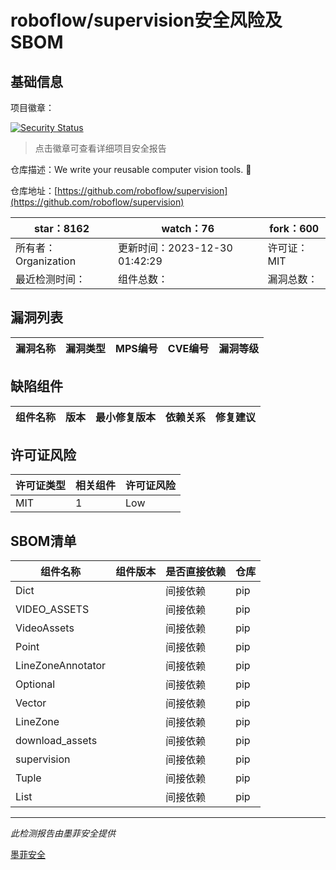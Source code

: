 # roboflow/supervision安全风险及SBOM

## 基础信息

项目徽章：

[![Security Status](https://www.murphysec.com/platform3/v31/badge/1740803790569721856.svg)](https://www.murphysec.com/console/report/1691876305259089920/1740803790569721856)

> 点击徽章可查看详细项目安全报告

仓库描述：We write your reusable computer vision tools. 💜

仓库地址：[https://github.com/roboflow/supervision](https://github.com/roboflow/supervision)

| star：8162 | watch：76 | fork：600 |
| ----------- | -------------- | ------------ |
| 所有者：Organization | 更新时间：2023-12-30 01:42:29 | 许可证：MIT |
| 最近检测时间： | 组件总数： | 漏洞总数： |




## 漏洞列表

| 漏洞名称 | 漏洞类型 | MPS编号 | CVE编号 | 漏洞等级 |
| ------- | ------ | ------- | ------ | ----- |





## 缺陷组件

| 组件名称 | 版本 | 最小修复版本 | 依赖关系 | 修复建议 |
| -------- | ---- | ------------ | -------- | -------- |





## 许可证风险

| 许可证类型 | 相关组件 | 许可证风险 |
| ---------- | -------- | ---------- |
|MIT|1|Low|




## SBOM清单

| 组件名称 | 组件版本 | 是否直接依赖 | 仓库 |
| -------- | -------- | ------------ | ---- |
|Dict||间接依赖|pip|
|VIDEO_ASSETS||间接依赖|pip|
|VideoAssets||间接依赖|pip|
|Point||间接依赖|pip|
|LineZoneAnnotator||间接依赖|pip|
|Optional||间接依赖|pip|
|Vector||间接依赖|pip|
|LineZone||间接依赖|pip|
|download_assets||间接依赖|pip|
|supervision||间接依赖|pip|
|Tuple||间接依赖|pip|
|List||间接依赖|pip|


------

*此检测报告由墨菲安全提供*

[墨菲安全](www.murphysec.com)